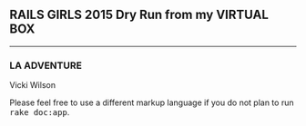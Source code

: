 ## RAILS GIRLS 2015 Dry Run from my VIRTUAL BOX
-------
### LA ADVENTURE

Vicki Wilson

Please feel free to use a different markup language if you do not plan to run
<tt>rake doc:app</tt>.
